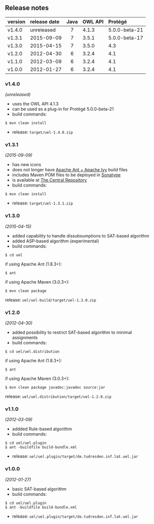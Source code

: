 ## Release notes


| version | release date | Java | OWL API | Protégé       |
|:--------|:-------------|:----:|:--------|:--------------|
| v1.4.0  | unreleased   | 7    | 4.1.3   | 5.0.0-beta-21 |
| v1.3.1  | 2015-09-09   | 7    | 3.5.1   | 5.0.0-beta-17 |
| v1.3.0  | 2015-04-15   | 7    | 3.5.0   | 4.3           |
| v1.2.0  | 2012-04-30   | 6    | 3.2.4   | 4.1           |
| v1.1.0  | 2012-03-09   | 6    | 3.2.4   | 4.1           |
| v1.0.0  | 2012-01-27   | 6    | 3.2.4   | 4.1           |



### v1.4.0
*(unreleased)*
* uses the OWL API 4.1.3
* can be used as a plug-in for Protégé 5.0.0-beta-21
* build commands: 
```
$ mvn clean install
```
* release: `target/uel-1.4.0.zip`


### v1.3.1
*(2015-09-09)*
* has new icons
* does not longer have [Apache Ant + Apache Ivy](https://ant.apache.org/ivy/) build files
* includes Maven POM files to be deployed in [Sonatype](https://oss.sonatype.org/)
* is available at [The Central Repository](https://repo1.maven.org/maven2/de/tu-dresden/inf/lat/uel/)
* build commands: 
```
$ mvn clean install
```
* release: `target/uel-1.3.1.zip`


### v1.3.0
*(2015-04-15)*
* added capability to handle dissubsumptions to SAT-based algorithm
* added ASP-based algorithm (experimental)
* build commands:
```
$ cd uel
```
if using Apache Ant (1.8.3+):
```
$ ant
```
if using Apache Maven (3.0.3+):
```
$ mvn clean package
```
release: `uel/uel-build/target/uel-1.3.0.zip`

### v1.2.0
*(2012-04-30)*
* added possibility to restrict SAT-based algorithm to minimal assignments
* build commands: 
``` 
$ cd uel/uel.distribution
```
if using Apache Ant (1.8.3+):
```
$ ant
```
if using Apache Maven (3.0.3+):
```
$ mvn clean package javadoc:javadoc source:jar
```
release: `uel/uel.distribution/target/uel-1.2.0.zip`


### v1.1.0
*(2012-03-09)*
* addded Rule-based algorithm
* build commands: 
```
$ cd uel/uel.plugin
$ ant -buildfile build-bundle.xml
```
* release: `uel/uel.plugin/target/de.tudresden.inf.lat.uel.jar`


### v1.0.0
*(2012-01-27)*
* basic SAT-based algorithm
* build commands: 
```
$ cd uel/uel.plugin
$ ant -buildfile build-bundle.xml
```
* release: `uel/uel.plugin/target/de.tudresden.inf.lat.uel.jar`


